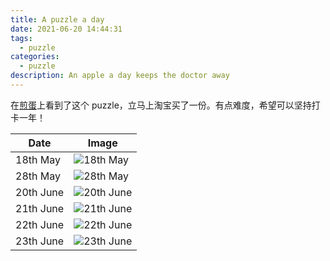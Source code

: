 ```yaml
---
title: A puzzle a day
date: 2021-06-20 14:44:31
tags: 
  - puzzle
categories:
  - puzzle
description: An apple a day keeps the doctor away
---
```


在[煎蛋](http://jandan.net/)上看到了这个 puzzle，立马上淘宝买了一份。有点难度，希望可以坚持打卡一年！

| Date      | Image                                                                                                               |
|-----------|---------------------------------------------------------------------------------------------------------------------|
| 18th May  | ![18th May](https://cdn.jsdelivr.net/gh/AemonCao/AemonCao.github.io@source/source/_posts/a-puzzle-a-day/0518.jpg)   |
| 28th May  | ![28th May](https://cdn.jsdelivr.net/gh/AemonCao/AemonCao.github.io@source/source/_posts/a-puzzle-a-day/0528.jpg)   |
| 20th June | ![20th June](https://cdn.jsdelivr.net/gh/AemonCao/AemonCao.github.io@source/source/_posts/a-puzzle-a-day/0620.jpg)  |
| 21th June | ![21th June](https://cdn.jsdelivr.net/gh/AemonCao/AemonCao.github.io@source/source/_posts/a-puzzle-a-day/0621.jpeg) |
| 22th June | ![22th June](https://cdn.jsdelivr.net/gh/AemonCao/AemonCao.github.io@source/source/_posts/a-puzzle-a-day/0622.jpeg) |
| 23th June | ![23th June](https://cdn.jsdelivr.net/gh/AemonCao/AemonCao.github.io@source/source/_posts/a-puzzle-a-day/0623.jpeg) |
